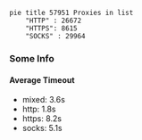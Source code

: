 
```mermaid
pie title 57951 Proxies in list
    "HTTP" : 26672
    "HTTPS": 8615
    "SOCKS" : 29964
```

### Some Info
#### Average Timeout

- mixed: 3.6s
- http: 1.8s
- https: 8.2s
- socks: 5.1s